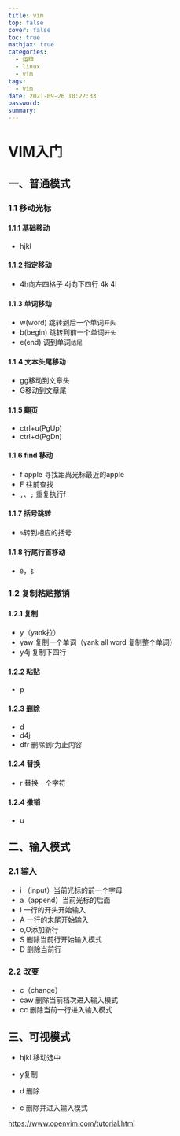 ```yaml
---
title: vim
top: false
cover: false
toc: true
mathjax: true
categories:
  - 运维
  - linux
  - vim
tags:
  - vim
date: 2021-09-26 10:22:33
password:
summary:
---
```


# VIM入门

## 一、普通模式

### 1.1 移动光标

#### 1.1.1 基础移动

* hjkl 

#### 1.1.2 指定移动

* 4h向左四格子 4j向下四行 4k 4l 

#### 1.1.3 单词移动

* w(word) 跳转到后一个单词`开头`
* b(begin) 跳转到前一个单词`开头`
* e(end) 调到单词`结尾`

#### 1.1.4 文本头尾移动

* gg移动到文章头
* G移动到文章尾

#### 1.1.5 翻页

* ctrl+u(PgUp)
* ctrl+d(PgDn)

#### 1.1.6 find 移动

* f apple 寻找距离光标最近的apple
* F 往前查找
* `,`、`;` 重复执行f

#### 1.1.7 括号跳转

* `%`转到相应的括号

#### 1.1.8 行尾行首移动

* `0`，`$`

### 1.2 复制粘贴撤销

#### 1.2.1 复制 

* y（yank拉）
* yaw 复制一个单词（yank all word 复制整个单词）
* y4j 复制下四行

#### 1.2.2 粘贴

* p

#### 1.2.3 删除

* d
* d4j
* dfr 删除到r为止内容

#### 1.2.4 替换

* r 替换一个字符

#### 1.2.4 撤销

* u

## 二、输入模式

### 2.1 输入 

* i （input）当前光标的前一个字母
* a（append）当前光标的后面
* I 一行的开头开始输入
* A 一行的末尾开始输入
* o,O添加新行
* S 删除当前行开始输入模式
* D 删除当前行

### 2.2 改变

* c（change）
* caw 删除当前档次进入输入模式
* cc 删除当前一行进入输入模式

## 三、可视模式

* hjkl 移动选中

* y复制
* d 删除
* c 删除并进入输入模式

https://www.openvim.com/tutorial.html
